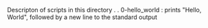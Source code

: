 Descripton of scripts in this directory
.
.
0-hello_world : prints "Hello, World", followed by a new line to the standard output
